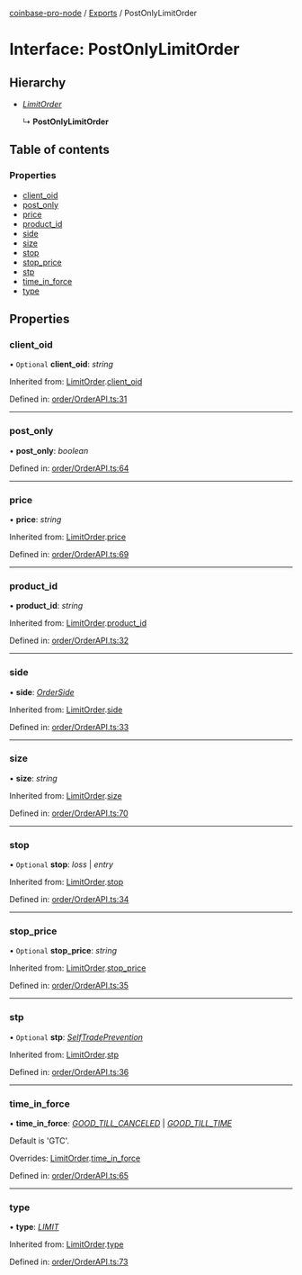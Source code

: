 [coinbase-pro-node](../README.md) / [Exports](../modules.md) / PostOnlyLimitOrder

# Interface: PostOnlyLimitOrder

## Hierarchy

* [*LimitOrder*](limitorder.md)

  ↳ **PostOnlyLimitOrder**

## Table of contents

### Properties

- [client\_oid](postonlylimitorder.md#client_oid)
- [post\_only](postonlylimitorder.md#post_only)
- [price](postonlylimitorder.md#price)
- [product\_id](postonlylimitorder.md#product_id)
- [side](postonlylimitorder.md#side)
- [size](postonlylimitorder.md#size)
- [stop](postonlylimitorder.md#stop)
- [stop\_price](postonlylimitorder.md#stop_price)
- [stp](postonlylimitorder.md#stp)
- [time\_in\_force](postonlylimitorder.md#time_in_force)
- [type](postonlylimitorder.md#type)

## Properties

### client\_oid

• `Optional` **client\_oid**: *string*

Inherited from: [LimitOrder](limitorder.md).[client_oid](limitorder.md#client_oid)

Defined in: [order/OrderAPI.ts:31](https://github.com/bennycode/coinbase-pro-node/blob/a54e177/src/order/OrderAPI.ts#L31)

___

### post\_only

• **post\_only**: *boolean*

Defined in: [order/OrderAPI.ts:64](https://github.com/bennycode/coinbase-pro-node/blob/a54e177/src/order/OrderAPI.ts#L64)

___

### price

• **price**: *string*

Inherited from: [LimitOrder](limitorder.md).[price](limitorder.md#price)

Defined in: [order/OrderAPI.ts:69](https://github.com/bennycode/coinbase-pro-node/blob/a54e177/src/order/OrderAPI.ts#L69)

___

### product\_id

• **product\_id**: *string*

Inherited from: [LimitOrder](limitorder.md).[product_id](limitorder.md#product_id)

Defined in: [order/OrderAPI.ts:32](https://github.com/bennycode/coinbase-pro-node/blob/a54e177/src/order/OrderAPI.ts#L32)

___

### side

• **side**: [*OrderSide*](../enums/orderside.md)

Inherited from: [LimitOrder](limitorder.md).[side](limitorder.md#side)

Defined in: [order/OrderAPI.ts:33](https://github.com/bennycode/coinbase-pro-node/blob/a54e177/src/order/OrderAPI.ts#L33)

___

### size

• **size**: *string*

Inherited from: [LimitOrder](limitorder.md).[size](limitorder.md#size)

Defined in: [order/OrderAPI.ts:70](https://github.com/bennycode/coinbase-pro-node/blob/a54e177/src/order/OrderAPI.ts#L70)

___

### stop

• `Optional` **stop**: *loss* \| *entry*

Inherited from: [LimitOrder](limitorder.md).[stop](limitorder.md#stop)

Defined in: [order/OrderAPI.ts:34](https://github.com/bennycode/coinbase-pro-node/blob/a54e177/src/order/OrderAPI.ts#L34)

___

### stop\_price

• `Optional` **stop\_price**: *string*

Inherited from: [LimitOrder](limitorder.md).[stop_price](limitorder.md#stop_price)

Defined in: [order/OrderAPI.ts:35](https://github.com/bennycode/coinbase-pro-node/blob/a54e177/src/order/OrderAPI.ts#L35)

___

### stp

• `Optional` **stp**: [*SelfTradePrevention*](../enums/selftradeprevention.md)

Inherited from: [LimitOrder](limitorder.md).[stp](limitorder.md#stp)

Defined in: [order/OrderAPI.ts:36](https://github.com/bennycode/coinbase-pro-node/blob/a54e177/src/order/OrderAPI.ts#L36)

___

### time\_in\_force

• **time\_in\_force**: [*GOOD\_TILL\_CANCELED*](../enums/timeinforce.md#good_till_canceled) \| [*GOOD\_TILL\_TIME*](../enums/timeinforce.md#good_till_time)

Default is 'GTC'.

Overrides: [LimitOrder](limitorder.md).[time_in_force](limitorder.md#time_in_force)

Defined in: [order/OrderAPI.ts:65](https://github.com/bennycode/coinbase-pro-node/blob/a54e177/src/order/OrderAPI.ts#L65)

___

### type

• **type**: [*LIMIT*](../enums/ordertype.md#limit)

Inherited from: [LimitOrder](limitorder.md).[type](limitorder.md#type)

Defined in: [order/OrderAPI.ts:73](https://github.com/bennycode/coinbase-pro-node/blob/a54e177/src/order/OrderAPI.ts#L73)
